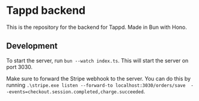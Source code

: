 # Tappd backend
This is the repository for the backend for Tappd. Made in Bun with Hono.

## Development
To start the server, run `bun --watch index.ts`. This will start the server on port 3030.

Make sure to forward the Stripe webhook to the server. You can do this by running `.\stripe.exe listen --forward-to localhost:3030/orders/save  --events=checkout.session.completed,charge.succeeded`.